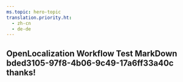 ```yaml
---
ms.topic: hero-topic
translation.priority.ht: 
  - zh-cn
  - de-de
---
```

## OpenLocalization Workflow Test MarkDown bded3105-97f8-4b06-9c49-17a6ff33a40c thanks!
